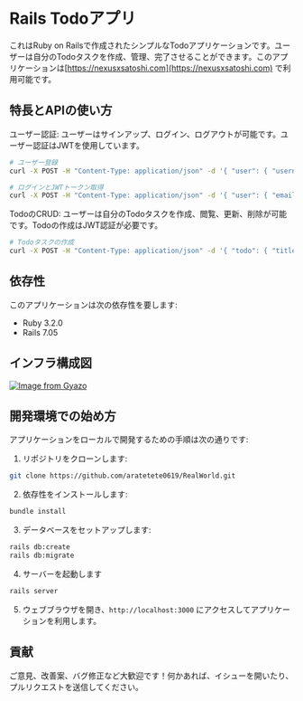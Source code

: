 # Rails Todoアプリ

これはRuby on Railsで作成されたシンプルなTodoアプリケーションです。ユーザーは自分のTodoタスクを作成、管理、完了させることができます。このアプリケーションは[https://nexusxsatoshi.com](https://nexusxsatoshi.com) で利用可能です。

## 特長とAPIの使い方

ユーザー認証: ユーザーはサインアップ、ログイン、ログアウトが可能です。ユーザー認証はJWTを使用しています。
   ```sh
 # ユーザー登録
curl -X POST -H "Content-Type: application/json" -d '{ "user": { "username": "testuser", "email": "testuser@example.com", "password": "testpassword" } }' https://nexusxsatoshi.com/api/users

# ログインとJWTトークン取得
curl -X POST -H "Content-Type: application/json" -d '{ "user": { "email": "testuser@example.com", "password": "testpassword" } }' https://nexusxsatoshi.com/api/users/login

   ```

TodoのCRUD: ユーザーは自分のTodoタスクを作成、閲覧、更新、削除が可能です。Todoの作成はJWT認証が必要です。
   ```sh
   # Todoタスクの作成
   curl -X POST -H "Content-Type: application/json" -d '{ "todo": { "title": "Task 1", "description": "My first task" } }' https://nexusxsatoshi.com/api/todos
   ```

## 依存性

このアプリケーションは次の依存性を要します:

- Ruby 3.2.0
- Rails 7.05

## インフラ構成図
[![Image from Gyazo](https://i.gyazo.com/c769b8699b61fbf2fc7a1cf85fd424d9.png)](https://gyazo.com/c769b8699b61fbf2fc7a1cf85fd424d9)

## 開発環境での始め方

アプリケーションをローカルで開発するための手順は次の通りです:

1. リポジトリをクローンします:

```sh
git clone https://github.com/aratetete0619/RealWorld.git
```

2. 依存性をインストールします:

```sh
bundle install
```

3. データベースをセットアップします:

```sh
rails db:create
rails db:migrate
```

4. サーバーを起動します

```sh
rails server
```

5. ウェブブラウザを開き、`http://localhost:3000` にアクセスしてアプリケーションを利用します。

## 貢献

ご意見、改善案、バグ修正など大歓迎です！何かあれば、イシューを開いたり、プルリクエストを送信してください。




